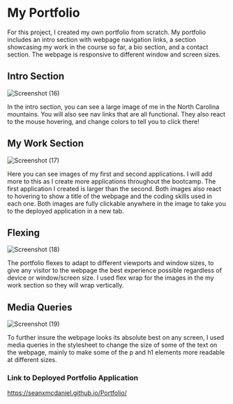 # My Portfolio

For this project, I created my own portfolio from scratch. My portfolio includes an intro section with webpage navigation links,
a section showcasing my work in the course so far, a bio section, and a contact section. The webpage is responsive to different window and screen sizes.

## Intro Section

![Screenshot (16)](https://user-images.githubusercontent.com/102200863/163745366-1283efe0-70dc-4032-8556-b37c2c87ee12.png)

In the intro section, you can see a large image of me in the North Carolina mountains. You will also see nav links that are all functional. They also react to the mouse hovering, and change colors to tell you to click there!

## My Work Section

![Screenshot (17)](https://user-images.githubusercontent.com/102200863/163745543-db6766b8-6698-4487-8fb3-d89e95bb6177.png)

Here you can see images of my first and second applications. I will add more to this as I create more applications throughout the bootcamp. The first application I created is larger than the second. Both images also react to hovering to show a title of the webpage and the coding skills used in each one. Both images are fully clickable anywhere in the image to take you to the deployed application in a new tab. 

## Flexing

![Screenshot (18)](https://user-images.githubusercontent.com/102200863/163745781-0ca76892-80aa-40d5-9c11-01c91ffaf6ce.png)

The portfolio flexes to adapt to different viewports and window sizes, to give any visitor to the webpage the best experience possible regardless of device or window/screen size. I used flex wrap for the images in the my work section so they will wrap vertically. 

## Media Queries 

![Screenshot (19)](https://user-images.githubusercontent.com/102200863/163745935-09a17b6d-fdaf-42b1-91be-4c53991c55fa.png)

To further insure the webpage looks its absolute best on any screen, I used media queries in the stylesheet to change the size of some of the text on the webpage, mainly to make some of the p and h1 elements more readable at different sizes. 

### Link to Deployed Portfolio Application
https://seanxmcdaniel.github.io/Portfolio/


